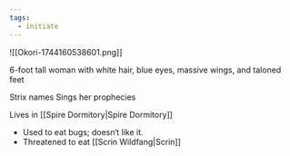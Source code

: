 ```yaml
---
tags:
  - initiate
---
```


![[Okori-1744160538601.png]]

6-foot tall woman with white hair, blue eyes, massive wings, and taloned feet

Strix names
Sings her prophecies

Lives in [[Spire Dormitory|Spire Dormitory]]

* Used to eat bugs; doesn‘t like it.
* Threatened to eat [[Scrin Wildfang|Scrin]] 
